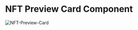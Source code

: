# NFT Preview Card Component

![NFT-Preview-Card](https://user-images.githubusercontent.com/93651960/153218048-391a589f-a01f-4735-90a6-57833bf03a65.jpg)
